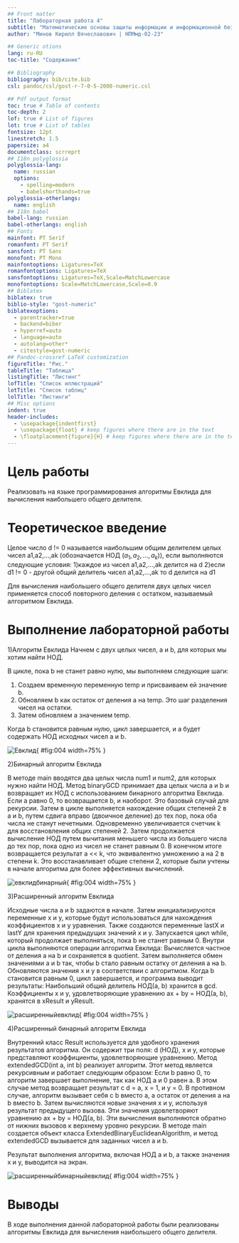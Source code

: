 ```yaml
---
## Front matter
title: "Лабораторная работа 4"
subtitle: "Математические основы защиты информации и информационной безопасности"
author: "Минов Кирилл Вячеславович | НПМмд-02-23"

## Generic otions
lang: ru-RU
toc-title: "Содержание"

## Bibliography
bibliography: bib/cite.bib
csl: pandoc/csl/gost-r-7-0-5-2008-numeric.csl

## Pdf output format
toc: true # Table of contents
toc-depth: 2
lof: true # List of figures
lot: true # List of tables
fontsize: 12pt
linestretch: 1.5
papersize: a4
documentclass: scrreprt
## I18n polyglossia
polyglossia-lang:
  name: russian
  options:
	- spelling=modern
	- babelshorthands=true
polyglossia-otherlangs:
  name: english
## I18n babel
babel-lang: russian
babel-otherlangs: english
## Fonts
mainfont: PT Serif
romanfont: PT Serif
sansfont: PT Sans
monofont: PT Mono
mainfontoptions: Ligatures=TeX
romanfontoptions: Ligatures=TeX
sansfontoptions: Ligatures=TeX,Scale=MatchLowercase
monofontoptions: Scale=MatchLowercase,Scale=0.9
## Biblatex
biblatex: true
biblio-style: "gost-numeric"
biblatexoptions:
  - parentracker=true
  - backend=biber
  - hyperref=auto
  - language=auto
  - autolang=other*
  - citestyle=gost-numeric
## Pandoc-crossref LaTeX customization
figureTitle: "Рис."
tableTitle: "Таблица"
listingTitle: "Листинг"
lofTitle: "Список иллюстраций"
lotTitle: "Список таблиц"
lolTitle: "Листинги"
## Misc options
indent: true
header-includes:
  - \usepackage{indentfirst}
  - \usepackage{float} # keep figures where there are in the text
  - \floatplacement{figure}{H} # keep figures where there are in the text
---
```


# Цель работы

Реализовать на языке программирования алгоритмы Евклида для вычисления наибольшего общего делителя.

# Теоретическое введение

Целое число d != 0 называется наибольшим общим делителем целых чисел a1,a2,...,ak (обозначается НОД $(a_1, a_2, ..., a_k)$), если выполняются следующие условия:
1)каждое из чисел a1,a2,...,ak делится на d
2)если d1 != 0 - другой общий делитель чисел a1,a2,...,ak то d делится на d1

Для вычисления наибольшего общего делителя двух целых чисел применяется способ повторного деления с остатком, называемый алгоритмом Евклида.

# Выполнение лабораторной работы

1)Алгоритм Евклида
Начнем с двух целых чисел, a и b, для которых мы хотим найти НОД.

В цикле, пока b не станет равно нулю, мы выполняем следующие шаги:

1. Создаем временную переменную temp и присваиваем ей значение b.
2. Обновляем b как остаток от деления a на temp. Это шаг разделения чисел на остатки.
3. Затем обновляем a значением temp.

Когда b становится равным нулю, цикл завершается, и a будет содержать НОД исходных чисел a и b.

![Евклид](images/Евклид.PNG){ #fig:004 width=75% }

2)Бинарный алгоритм Евклида

В методе main вводятся два целых числа num1 и num2, для которых нужно найти НОД.
Метод binaryGCD принимает два целых числа a и b и возвращает их НОД с использованием бинарного алгоритма Евклида.
Если a равно 0, то возвращается b, и наоборот. Это базовый случай для рекурсии.
Затем в цикле выполняется нахождение общих степеней 2 в a и b, путем сдвига вправо (двоичное деление) до тех пор, пока оба числа не станут нечетными.
Одновременно увеличивается счетчик k для восстановления общих степеней 2.
Затем продолжается вычисление НОД путем вычитания меньшего числа из большего числа до тех пор, пока одно из чисел не станет равным 0.
В конечном итоге возвращается результат a << k, что эквивалентно умножению a на 2 в степени k. Это восстанавливает общие степени 2, которые были учтены в начале алгоритма для более эффективных вычислений.

![евклидбинарный](images/евклидбинарный.PNG){ #fig:004 width=75% }

3)Расширенный алгоритм Евклида

Исходные числа a и b задаются в начале.
Затем инициализируются переменные x и y, которые будут использоваться для нахождения коэффициентов x и y уравнения. Также создаются переменные lastX и lastY для хранения предыдущих значений x и y.
Запускается цикл while, который продолжает выполняться, пока b не станет равным 0. Внутри цикла выполняются операции алгоритма Евклида:
Вычисляется частное от деления a на b и сохраняется в quotient.
Затем выполняется обмен значениями a и b так, чтобы b стало равным остатку от деления a на b.
Обновляются значения x и y в соответствии с алгоритмом.
Когда b становится равным 0, цикл завершается, и программа выводит результаты:
Наибольший общий делитель НОД(a, b) хранится в gcd.
Коэффициенты x и y, удовлетворяющие уравнению ax + by = НОД(a, b), хранятся в xResult и yResult.

![расширенныйевклид](images/расширенныйевклид.PNG){ #fig:004 width=75% }

4)Расширенный бинарный алгоритм Евклида

Внутренний класс Result используется для удобного хранения результатов алгоритма. Он содержит три поля: d (НОД), x и y, которые представляют коэффициенты, удовлетворяющие уравнению.
Метод extendedGCD(int a, int b) реализует алгоритм. Этот метод является рекурсивным и работает следующим образом:
Если b равно 0, то алгоритм завершает выполнение, так как НОД a и 0 равен a. В этом случае метод возвращает результат с d = a, x = 1, и y = 0.
В противном случае, алгоритм вызывает себя с b вместо a, а остаток от деления a на b вместо b.
Затем вычисляются новые значения x и y, используя результат предыдущего вызова. Эти значения удовлетворяют уравнению ax + by = НОД(a, b). 
Эти вычисления выполняются обратно от нижних вызовов к верхнему уровню рекурсии.
В методе main создается объект класса  ExtendedBinaryEuclideanAlgorithm, и метод extendedGCD вызывается для заданных чисел a и b.

Результат выполнения алгоритма, включая НОД a и b, а также значения x и y, выводится на экран.

![расширенныйбинарныйевклид](images/расширенныйбинарныйевклид.PNG){ #fig:004 width=75% }



# Выводы

В ходе выполнения данной лабораторной работы были реализованы алгоритмы Евклида для вычисления наибольшего общего делителя.

